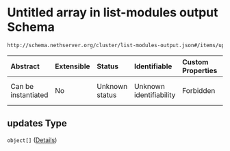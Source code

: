 # Untitled array in list-modules output Schema

```txt
http://schema.nethserver.org/cluster/list-modules-output.json#/items/updates
```



| Abstract            | Extensible | Status         | Identifiable            | Custom Properties | Additional Properties | Access Restrictions | Defined In                                                                           |
| :------------------ | :--------- | :------------- | :---------------------- | :---------------- | :-------------------- | :------------------ | :----------------------------------------------------------------------------------- |
| Can be instantiated | No         | Unknown status | Unknown identifiability | Forbidden         | Allowed               | none                | [list-modules-output.json*](cluster/list-modules-output.json "open original schema") |

## updates Type

`object[]` ([Details](list-modules-output-items-updates-items.md))
